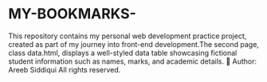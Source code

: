 # MY-BOOKMARKS-
 This repository contains my personal web development practice project, created as part of my journey into front-end development.The second page, class data.html, displays a well-styled data table showcasing fictional student information such as names, marks, and academic details. 👤 Author: Areeb Siddiqui All rights reserved.  
